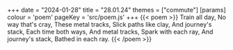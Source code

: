 +++
date = "2024-01-28"
title = "28.01.24"
themes = ["commute"]
[params]
  colour = 'poem'
  pageKey = 'src/poem.js'
+++
{{< poem >}}
Train all day,
No way that's cray,
These metal tracks,
Slick paths like clay,
And journey's stack,
Each time both ways,
And metal tracks,
Spark with each ray,
And journey's stack,
Bathed in each ray.
{{< /poem >}}
